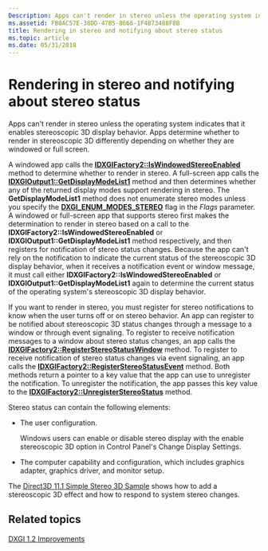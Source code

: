```yaml
---
Description: Apps can't render in stereo unless the operating system indicates that it enables stereoscopic 3D display behavior. Apps determine whether to render in stereoscopic 3D differently depending on whether they are windowed or full screen.
ms.assetid: FB8AC57E-38DD-47B5-8666-1F4B73488F8B
title: Rendering in stereo and notifying about stereo status
ms.topic: article
ms.date: 05/31/2018
---
```


# Rendering in stereo and notifying about stereo status

Apps can't render in stereo unless the operating system indicates that it enables stereoscopic 3D display behavior. Apps determine whether to render in stereoscopic 3D differently depending on whether they are windowed or full screen.

A windowed app calls the [**IDXGIFactory2::IsWindowedStereoEnabled**](/windows/desktop/api/DXGI1_2/nf-dxgi1_2-idxgifactory2-iswindowedstereoenabled) method to determine whether to render in stereo. A full-screen app calls the [**IDXGIOutput1::GetDisplayModeList1**](/windows/desktop/api/DXGI1_2/nf-dxgi1_2-idxgioutput1-getdisplaymodelist1) method and then determines whether any of the returned display modes support rendering in stereo. The **GetDisplayModeList1** method does not enumerate stereo modes unless you specify the [**DXGI\_ENUM\_MODES\_STEREO**](dxgi-enum-modes.md) flag in the *Flags* parameter. A windowed or full-screen app that supports stereo first makes the determination to render in stereo based on a call to the **IDXGIFactory2::IsWindowedStereoEnabled** or **IDXGIOutput1::GetDisplayModeList1** method respectively, and then registers for notification of stereo status changes. Because the app can't rely on the notification to indicate the current status of the stereoscopic 3D display behavior, when it receives a notification event or window message, it must call either **IDXGIFactory2::IsWindowedStereoEnabled** or **IDXGIOutput1::GetDisplayModeList1** again to determine the current status of the operating system's stereoscopic 3D display behavior.

If you want to render in stereo, you must register for stereo notifications to know when the user turns off or on stereo behavior. An app can register to be notified about stereoscopic 3D status changes through a message to a window or through event signaling. To register to receive notification messages to a window about stereo status changes, an app calls the [**IDXGIFactory2::RegisterStereoStatusWindow**](https://msdn.microsoft.com/library/Hh404587(v=VS.85).aspx) method. To register to receive notification of stereo status changes via event signaling, an app calls the [**IDXGIFactory2::RegisterStereoStatusEvent**](https://msdn.microsoft.com/library/Hh404584(v=VS.85).aspx) method. Both methods return a pointer to a key value that the app can use to unregister the notification. To unregister the notification, the app passes this key value to the [**IDXGIFactory2::UnregisterStereoStatus**](https://msdn.microsoft.com/library/Hh404593(v=VS.85).aspx) method.

Stereo status can contain the following elements:

-   The user configuration.

    Windows users can enable or disable stereo display with the enable stereoscopic 3D option in Control Panel's Change Display Settings.

-   The computer capability and configuration, which includes graphics adapter, graphics driver, and monitor setup.

The [Direct3D 11.1 Simple Stereo 3D Sample](https://go.microsoft.com/fwlink/p/?linkid=238402) shows how to add a stereoscopic 3D effect and how to respond to system stereo changes.

## Related topics

<dl> <dt>

[DXGI 1.2 Improvements](dxgi-1-2-improvements.md)
</dt> </dl>

 

 



